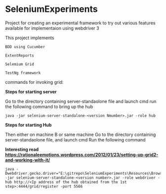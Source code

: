 # SeleniumExperiments


Project for creating an experimental framework to try out various features available for implementaion using webdriver 3
 
This project implements

`BDD using Cucumber`

`ExtentReports`

`Selemium Grid`

`TestNg framework`

commands for invoking grid:

**Steps for starting server**

Go to the directory containing server-standaolone file and launch cmd
run the following command to bring up the hub

    java -jar selenium-server-standalone-<version Nmumber>.jar -role hub

**Steps for starting Hub**

Then either on machine B or same machine Go to the directory containing server-standaolone file, and launch cmd
Run the following command


    
   **Interesting read
    https://rationaleemotions.wordpress.com/2012/01/23/setting-up-grid2-and-working-with-it/**

    java -Dwebdriver.gecko.driver="E:\gitrepo\SeleniumExperiments\Resources\BrowserDriver\geckodriver.exe" -jar selenium-server-standalone-<version number>.jar -role webdriver -hub http://<Ip address of the hub obtained from the 1st step>:4444/grid/register -port 5566

